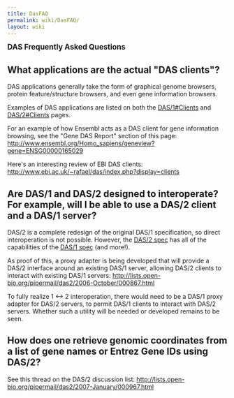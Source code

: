 ```yaml
---
title: DasFAQ
permalink: wiki/DasFAQ/
layout: wiki
---
```


<big>**DAS Frequently Asked Questions**</big>

What applications are the actual "DAS clients"?
-----------------------------------------------

DAS applications generally take the form of graphical genome browsers,
protein feature/structure browsers, and even gene information browsers.

Examples of DAS applications are listed on both the
[DAS/1\#Clients](/wiki/DAS/1#Clients "wikilink") and
[DAS/2\#Clients](/wiki/DAS/2#Clients "wikilink") pages.

For an example of how Ensembl acts as a DAS client for gene information
browsing, see the "Gene DAS Report" section of this page:
<http://www.ensembl.org/Homo_sapiens/geneview?gene=ENSG00000165029>

Here's an interesting review of EBI DAS clients:
<http://www.ebi.ac.uk/~rafael/das/index.php?display=clients>

Are DAS/1 and DAS/2 designed to interoperate? For example, will I be able to use a DAS/2 client and a DAS/1 server?
-------------------------------------------------------------------------------------------------------------------

DAS/2 is a complete redesign of the original DAS/1 specification, so
direct interoperation is not possible. However, the [DAS/2
spec](http://biodas.org/documents/das2/das2_protocol.html) has all of
the capabilities of the [DAS/1
spec](http://www.biodas.org/documents/spec.html) (and more!).

As proof of this, a proxy adapter is being developed that will provide a
DAS/2 interface around an existing DAS/1 server, allowing DAS/2 clients
to interact with existing DAS/1 servers:
<http://lists.open-bio.org/pipermail/das2/2006-October/000867.html>

To fully realize 1 &lt;-&gt; 2 interoperation, there would need to be a
DAS/1 proxy adapter for DAS/2 servers, to permit DAS/1 clients to
interact with DAS/2 servers. Whether such a utility will be needed or
developed remains to be seen.

How does one retrieve genomic coordinates from a list of gene names or Entrez Gene IDs using DAS/2?
---------------------------------------------------------------------------------------------------

See this thread on the DAS/2 discussion list:
<http://lists.open-bio.org/pipermail/das2/2007-January/000967.html>
